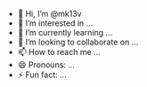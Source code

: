 - 👋 Hi, I’m @mk13v
- 👀 I’m interested in ...
- 🌱 I’m currently learning ...
- 💞️ I’m looking to collaborate on ...
- 📫 How to reach me ...
- 😄 Pronouns: ...
- ⚡ Fun fact: ...

<!---
mk13v/mk13v is a ✨ special ✨ repository because its `README.md` (this file) appears on your GitHub profile.
You can click the Preview link to take a look at your changes.
--->
